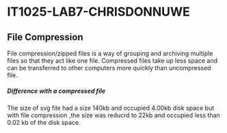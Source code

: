 # IT1025-LAB7-CHRISDONNUWE

## File Compression
File compression/zipped files is a way of grouping and archiving multiple files so that they act like one file. Compressed files take up less space and can be transferred to other computers more quickly than uncompressed file.
##### Difference with a compressed file
The size of svg file had a size 140kb and occupied 4.00kb disk space but with file compression ,the size was reducrd to 22kb and occupied less than 0.02 kb of the disk space.
